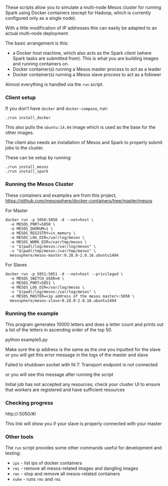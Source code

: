 These scripts allow you to simulate a multi-node Mesos cluster for running Spark using Docker containers (except for Hadoop, which is currently configured only as a single node).

With a little modification of IP addresses this can easily be adapted to an actual multi-node deployment.

The basic arrangement is this:

- a Docker host machine, which also acts as the Spark _client_ (where Spark tasks are submitted from). This is what you are building images and running containers on.
- Docker container(s) running a Mesos master process to act as a leader
- Docker container(s) running a Mesos slave process to act as a follower

Almost everything is handled via the `run` script.

### Client setup

If you don't have `docker` and `docker-compose`, run:

    ./run install_docker

This also pulls the `ubuntu:14.04` image which is used as the base for the other images.

The client also needs an installation of Mesos and Spark to properly submit jobs to the cluster.

These can be setup by running:

    ./run install_mesos
    ./run install_spark


### Running the Mesos Cluster

These containers and examples are from this project, https://github.com/mesosphere/docker-containers/tree/master/mesos

For Master

```
docker run -p 5050:5050 -d --net=host \
  -e MESOS_PORT=5050 \
  -e MESOS_QUORUM=1 \
  -e MESOS_REGISTRY=in_memory \
  -e MESOS_LOG_DIR=/var/log/mesos \
  -e MESOS_WORK_DIR=/var/tmp/mesos \
  -v "$(pwd)/log/mesos:/var/log/mesos" \
  -v "$(pwd)/tmp/mesos:/var/tmp/mesos" \
  mesosphere/mesos-master:0.28.0-2.0.16.ubuntu1404
```

For Slaves

```
docker run -p 5051:5051 -d --net=host --privileged \
  -e MESOS_SWITCH_USER=0 \
  -e MESOS_PORT=5051 \
  -e MESOS_LOG_DIR=/var/log/mesos \
  -v "$(pwd)/log/mesos:/var/log/mesos" \
  -e MESOS_MASTER=<ip address of the mesos master>:5050 \
  mesosphere/mesos-slave:0.28.0-2.0.16.ubuntu1404
```

### Running the example

This program generates 10000 letters and does a letter count and prints out a list of the letters in ascending order of the top 50.

python example5.py <ip address of the mesos master>

Make sure the ip address is the same as the one you inputted for the slave or you will get this error message in the logs of the master and slave

Failed to shutdown socket with fd 7: Transport endpoint is not connected

or you will see this message after running the script

Initial job has not accepted any resources; check your cluster UI to ensure that workers are registered and have sufficient resources

### Checking progress 

http://<public ip address for mesos master>:5050/#/

This link will show you if your slave is properly connected with your master

### Other tools

The `run` script provides some other commands useful for development and testing:

- `ips` - list ips of docker containers
- `rmi` - remove all mesos-related images and dangling images
- `rmc` - stop and remove all mesos-related containers
- `nuke` - runs `rmc` and `rmi`
